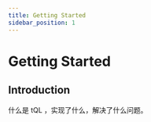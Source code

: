 ```yaml
---
title: Getting Started
sidebar_position: 1
---
```

# Getting Started
## Introduction
什么是 tQL ，实现了什么，解决了什么问题。
